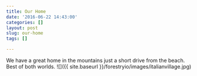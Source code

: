 ```yaml
---
title: Our Home
date: '2016-06-22 14:43:00'
categories: []
layout: post
slug: our-home
tags: []

---
```

We have a great home in the mountains just a short drive from the beach. Best of both worlds.
![]({{ site.baseurl }}/forestryio/images/italianvillage.jpg)

